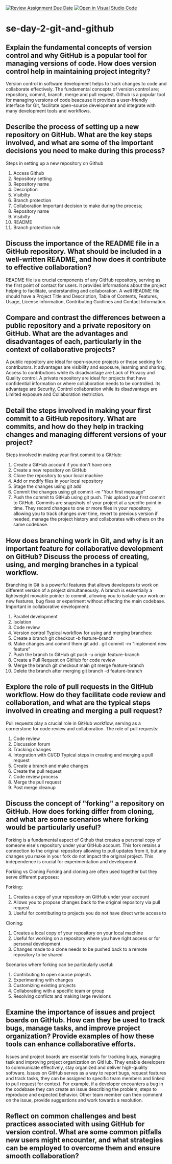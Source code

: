 [![Review Assignment Due Date](https://classroom.github.com/assets/deadline-readme-button-22041afd0340ce965d47ae6ef1cefeee28c7c493a6346c4f15d667ab976d596c.svg)](https://classroom.github.com/a/8wgCKhpZ)
[![Open in Visual Studio Code](https://classroom.github.com/assets/open-in-vscode-2e0aaae1b6195c2367325f4f02e2d04e9abb55f0b24a779b69b11b9e10269abc.svg)](https://classroom.github.com/online_ide?assignment_repo_id=15622784&assignment_repo_type=AssignmentRepo)
# se-day-2-git-and-github
## Explain the fundamental concepts of version control and why GitHub is a popular tool for managing versions of code. How does version control help in maintaining project integrity?

Version control in software development helps to track changes to code and collaborate effectively. The fundamental concepts of version control are; repository, commit, branch, merge and pull request. 
Github is a popular tool for managing versions of code beacause it provides a user-friendly interface for Git, facilitate open-source development and integrate with many development tools and workflows.  

## Describe the process of setting up a new repository on GitHub. What are the key steps involved, and what are some of the important decisions you need to make during this process?

Steps in setting up a new repository on Github
1. Access Github
2. Repository setting
3. Repository name
4. Description
5. Visibilty
6. Branch protection
7. Collaboration
   Important decision to make during the process;
1. Repository name
2. Visibilty
3. README
4. Branch protection rule

## Discuss the importance of the README file in a GitHub repository. What should be included in a well-written README, and how does it contribute to effective collaboration?
 
 README file is a crucial components of any GitHub repository, serving as the first point of contact for users. It provides informations about the project helping to facilitate, understanding and collaboration. A well README file should have a Project Title and Description, Table of Contents, Features, Usage, License information, Contributing Guidlines and Contact Information.

## Compare and contrast the differences between a public repository and a private repository on GitHub. What are the advantages and disadvantages of each, particularly in the context of collaborative projects?

 A public repository are ideal for open-source projects or those seeking for contributors. It advantages are visibility and exposure, learning and sharing, Access to contributions while its disadvantage are Lack of Privacy and Quality control.
 A private repository are ideal for projects that have confidential information or where collaboration needs to be controlled. Its advantage are Security, Control collaboration while its disadvantage are Limited exposure and Collaboration restriction.

## Detail the steps involved in making your first commit to a GitHub repository. What are commits, and how do they help in tracking changes and managing different versions of your project?

Steps involved in making your first commit to a GitHub:
1. Create a GitHub account if you don't have one
2. Create a new repository on GitHub
3. Clone the repository to your local machine
4. Add or modify files in your local repository
5. Stage the changes using git add
6. Commit the changes using git commit -m "Your first message"
7. Push the commit to GitHub using git push. This upload your first commit to GitHub.
   Commits are snapshots of your project at a specific point in time. They record changes to one or more files in your repository, allowing you to track changes over time, revert to previous version if needed, manage the project history and collaborates with others  on the same codebase.
   
## How does branching work in Git, and why is it an important feature for collaborative development on GitHub? Discuss the process of creating, using, and merging branches in a typical workflow.

 Branching in Git is a powerful features that allows developers to work on different version of a project simultaneously. A branch is essentially a lightweight movable pointer to commit, allowing you to isolate your work on new features, bug fixes or experiment without affecting the main codebase.
 Important in collaborative development:
 1. Parallel development
 2. Isolation
 3. Code review
 4. Version control
Typical workflow for using and merging branches:
1. Create a branch git checkout -b feature-branch
2. Make changes and commit them git add .
                                git commit -m "Implement new feature"
3. Push the branch to GitHub git push -u origin feature-branch
4. Create a Pull Request on GitHub for code review
5. Merge the branch git checkout main
                    git merge feature-branch
6. Delete the branch after merging git branch -d feature-branch

## Explore the role of pull requests in the GitHub workflow. How do they facilitate code review and collaboration, and what are the typical steps involved in creating and merging a pull request?

 Pull requests play a crucial role in GitHub workflow, serving as a cornerstone for code review and collaboration. The role of pull requests:
 1. Code review
 2. Discussion forum
 3. Tracking changes
 4. Integration with CI/CD
    Typical steps in creating and merging a pull request
1. Create a branch and make changes
2. Create the pull request
3. Code review process
4. Merge the pull request
5. Post merge cleanup

## Discuss the concept of "forking" a repository on GitHub. How does forking differ from cloning, and what are some scenarios where forking would be particularly useful?

 Forking is a fundamental aspect of Github that creates a personal copy of someone else's repository under your GitHub account. This fork retains a connection to the original repository allowing to pull updates from it, but any changes you make in your fork do not impact the original project. This independence is crucial for experimentation and development.
 
Forking vs Cloning
Forking and cloning are often used together but they serve different purposes:

Forking:
1. Creates a copy of your repository on GitHub under your account
2. Allows you to propose changes back to the original repository via pull request
3. Useful for contributing to projects you do not have direct write access to
   
Cloning: 
1. Creates a local copy of your repository on your local machine
2. Useful for working on a repository where you have right access or for personal development
3. Changes made to a clone needs to be pushed back to a remote repository to be shared
   
Scenarios where forking can be particularly useful:
1. Contributing to open source projects
2. Experimenting with changes
3. Customizing existing projects
4. Collaborating with a specific team or group
5. Resolving conflicts and making large revisions

## Examine the importance of issues and project boards on GitHub. How can they be used to track bugs, manage tasks, and improve project organization? Provide examples of how these tools can enhance collaborative efforts.

Issues and project boards are essential tools for tracking bugs, managing task and improving project organization on GitHub. They enable developers to communicate effectively, stay organized and deliver high-quality software. Issues on GitHub serves as a way to report bugs, request features and track tasks, they can be assigned to specific team members and linked to pull request for context. For example, if a developer encounters a bug in the codebase they can create an issue describing  the problem, steps to reproduce and expected behavior. Other team member can then comment on the issue, provide suggestions and work towards a resolution.

## Reflect on common challenges and best practices associated with using GitHub for version control. What are some common pitfalls new users might encounter, and what strategies can be employed to overcome them and ensure smooth collaboration?
